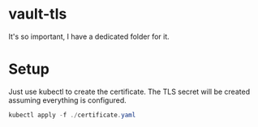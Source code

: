 # vault-tls

It's so important, I have a dedicated folder for it. 

# Setup

Just use kubectl to create the certificate. The TLS secret will be created assuming everything is configured.

```powershell
kubectl apply -f ./certificate.yaml
```

